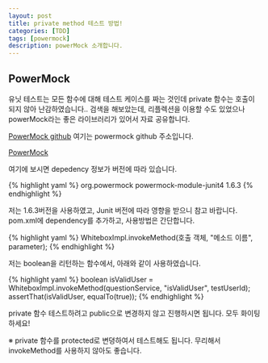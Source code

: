 ```yaml
---
layout: post
title: private method 테스트 방법!
categories: [TDD]
tags: [powermock]
description: powerMock 소개합니다.
---
```


## PowerMock

유닛 테스트는 모든 함수에 대해 테스트 케이스를 짜는 것인데 private 함수는 호출이 되지 않아 난감하였습니다..
검색을 해보았는데, 리플렉션을 이용할 수도 있었으나 powerMock라는 좋은 라이브러리가 있어서 자료 공유합니다.


<a class="btn btn-default" href="https://github.com/jayway/powermock">PowerMock github</a>
여기는 powermock github 주소입니다.

<a class="btn btn-default" href="http://mvnrepository.com/artifact/org.powermock/powermock-module-junit4">PowerMock</a>

여기에 보시면 depedency 정보가 버전에 따라 있습니다.

{% highlight yaml %}
<dependency>
    <groupId>org.powermock</groupId>
    <artifactId>powermock-module-junit4</artifactId>
    <version>1.6.3</version>
</dependency>
{% endhighlight %}

저는 1.6.3버전을 사용하였고, Junit 버전에 따라 영향을 받으니 참고 바랍니다.
pom.xml에 dependency를 추가하고, 사용방법은 간단합니다.

{% highlight yaml %}
WhiteboxImpl.invokeMethod(호출 객체, "메소드 이름", parameter);
{% endhighlight %}

저는 boolean을 리턴하는 함수에서, 아래와 같이 사용하였습니다.

{% highlight yaml %}
boolean isValidUser = WhiteboxImpl.invokeMethod(questionService, "isValidUser", testUserId);
assertThat(isValidUser, equalTo(true));
{% endhighlight %}

private 함수 테스트하려고 public으로 변경하지 않고 진행하시면 됩니다.
모두 화이팅하세요!

※ private 함수를 protected로 변뎡하여서 테스트해도 됩니다. 무리해서 invokeMethod를 사용하지 않아도 좋습니다.